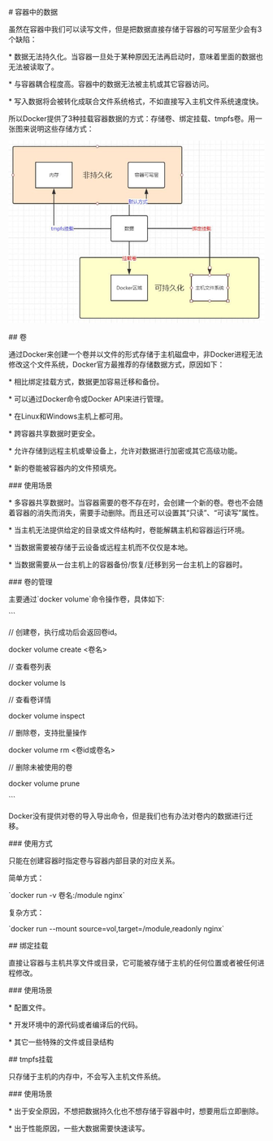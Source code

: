 \# 容器中的数据

虽然在容器中我们可以读写文件，但是把数据直接存储于容器的可写层至少会有3个缺陷：

\* 数据无法持久化。当容器一旦处于某种原因无法再启动时，意味着里面的数据也无法被读取了。

\* 与容器耦合程度高。容器中的数据无法被主机或其它容器访问。

\* 写入数据将会被转化成联合文件系统格式，不如直接写入主机文件系统速度快。



所以Docker提供了3种挂载容器数据的方式：存储卷、绑定挂载、tmpfs卷。用一张图来说明这些存储方式：

![](/assets/160b9d6ab15ac44b.jpg)

\#\# 卷

通过Docker来创建一个卷并以文件的形式存储于主机磁盘中，非Docker进程无法修改这个文件系统，Docker官方最推荐的存储数据方式，原因如下：

\* 相比绑定挂载方式，数据更加容易迁移和备份。

\* 可以通过Docker命令或Docker API来进行管理。

\* 在Linux和Windows主机上都可用。

\* 跨容器共享数据时更安全。

\* 允许存储到远程主机或晕设备上，允许对数据进行加密或其它高级功能。

\* 新的卷能被容器内的文件预填充。





\#\#\# 使用场景

\* 多容器共享数据时。当容器需要的卷不存在时，会创建一个新的卷。卷也不会随着容器的消失而消失，需要手动删除。而且还可以设置其“只读”、“可读写”属性。

\* 当主机无法提供给定的目录或文件结构时，卷能解耦主机和容器运行环境。

\* 当数据需要被存储于云设备或远程主机而不仅仅是本地。

\* 当数据需要从一台主机上的容器备份/恢复/迁移到另一台主机上的容器时。



\#\#\# 卷的管理

主要通过\`docker volume\`命令操作卷，具体如下:



\`\`\`

// 创建卷，执行成功后会返回卷id。

docker volume create &lt;卷名&gt;



// 查看卷列表

docker volume ls

// 查看卷详情

docker volume inspect



// 删除卷，支持批量操作

docker volume rm &lt;卷id或卷名&gt;

// 删除未被使用的卷

docker volume prune

\`\`\`

Docker没有提供对卷的导入导出命令，但是我们也有办法对卷内的数据进行迁移。



\#\#\# 使用方式

只能在创建容器时指定卷与容器内部目录的对应关系。

简单方式：

\`docker run -v 卷名:/module nginx\`

复杂方式：

\`docker run --mount source=vol,target=/module,readonly nginx\`



\#\# 绑定挂载

直接让容器与主机共享文件或目录，它可能被存储于主机的任何位置或者被任何进程修改。



\#\#\# 使用场景

\* 配置文件。

\* 开发环境中的源代码或者编译后的代码。

\* 其它一些特殊的文件或目录结构



\#\# tmpfs挂载

只存储于主机的内存中，不会写入主机文件系统。



\#\#\# 使用场景

\* 出于安全原因，不想把数据持久化也不想存储于容器中时，想要用后立即删除。

\* 出于性能原因，一些大数据需要快速读写。




